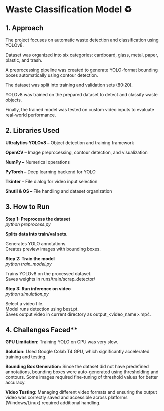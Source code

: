 # Waste Classification Model ♻
## 1. Approach

The project focuses on automatic waste detection and classification using YOLOv8.

Dataset was organized into six categories: cardboard, glass, metal, paper, plastic, and trash.

A preprocessing pipeline was created to generate YOLO-format bounding boxes automatically using contour detection.

The dataset was split into training and validation sets (80:20).

YOLOv8 was trained on the prepared dataset to detect and classify waste objects.

Finally, the trained model was tested on custom video inputs to evaluate real-world performance.

## 2. Libraries Used

**Ultralytics YOLOv8 –** Object detection and training framework

**OpenCV –** Image preprocessing, contour detection, and visualization

**NumPy –** Numerical operations

**PyTorch –** Deep learning backend for YOLO

**Tkinter –** File dialog for video input selection

**Shutil & OS –** File handling and dataset organization

## 3. How to Run

**Step 1: Preprocess the dataset**<br>
*python preprocess.py*


**Splits data into train/val sets.**<br>

Generates YOLO annotations.<br>
Creates preview images with bounding boxes.

**Step 2: Train the model**<br>
*python train_model.py*


Trains YOLOv8 on the processed dataset.<br>
Saves weights in runs/train/scrap_detector/

**Step 3: Run inference on video**<br>
*python simulation.py*


Select a video file.<br>
Model runs detection using best.pt.<br>
Saves output video in current directory as output_<video_name>.mp4.

## 4. Challenges Faced**

**GPU Limitation:** Training YOLO on CPU was very slow.

**Solution:** Used Google Colab T4 GPU, which significantly accelerated training and testing.

**Bounding Box Generation:** Since the dataset did not have predefined annotations, bounding boxes were auto-generated using thresholding and contours. Some images required fine-tuning of threshold values for better accuracy.

**Video Testing:** Managing different video formats and ensuring the output video was correctly saved and accessible across platforms (Windows/Linux) required additional handling.
